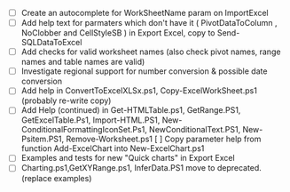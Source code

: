 - [ ] Create an autocomplete for WorkSheetName param on ImportExcel
- [ ] Add help text for parmaters which don't have it ( PivotDataToColumn , NoClobber and CellStyleSB ) in Export Excel, copy to Send-SQLDataToExcel
- [ ] Add checks for valid worksheet names (also check pivot names, range names and table names are valid)
- [ ] Investigate regional support for number conversion & possible date conversion
- [ ] Add help in ConvertToExcelXLSx.ps1, Copy-ExcelWorkSheet.ps1 (probably re-write copy)
- [ ] Add Help (continued) in Get-HTMLTable.ps1, GetRange.PS1,  GetExcelTable.Ps1, Import-HTML.PS1,  New-ConditionalFormattingIconSet.Ps1, NewConditionalText.PS1, New-Psitem.PS1, Remove-Worksheet.ps1
  [ ] Copy parameter help from function Add-ExcelChart into New-ExcelChart.ps1
- [ ] Examples and tests for new "Quick charts" in Export Excel 
- [ ]  Charting.ps1,GetXYRange.ps1, InferData.PS1 move to deprecated. (replace examples)
